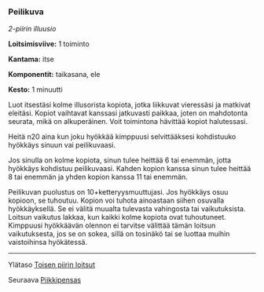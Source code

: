 ### Peilikuva

*2-piirin illuusio*

**Loitsimisviive:** 1 toiminto

**Kantama:** itse

**Komponentit:** taikasana, ele

**Kesto:** 1 minuutti

Luot itsestäsi kolme illusorista kopiota, jotka liikkuvat vieressäsi ja matkivat eleitäsi. Kopiot vaihtavat kanssasi jatkuvasti paikkaa, joten on mahdotonta seurata, mikä on alkuperäinen. Voit toimintona hävittää kopiot halutessasi.

Heitä n20 aina kun joku hyökkää kimppuusi selvittääksesi kohdistuuko hyökkäys sinuun vai peilikuvaasi. 

Jos sinulla on kolme kopiota, sinun tulee heittää 6 tai enemmän, jotta hyökkäys kohdistuu peilikuvaasi. Kahden kopion kanssa sinun tulee heittää 8 tai enemmän ja yhden kopion kanssa 11 tai enemmän.

Peilikuvan puolustus on 10+ketteryysmuuttujasi. Jos hyökkäys osuu kopioon, se tuhoutuu. Kopion voi tuhota ainoastaan siihen osuvalla hyökkäyksellä. Se ei välitä muualta tulevasta vahingosta tai vaikutuksista. Loitsun vaikutus lakkaa, kun kaikki kolme kopiota ovat tuhoutuneet. Kimppuusi hyökkäävän olennon ei tarvitse välittää tämän loitsun vaikutuksesta, jos se on sokea, sillä on tosinäkö tai se luottaa muihin vaistoihinsa hyökätessä.	

----

Ylätaso [Toisen piirin loitsut](2_piirin_loitsut.md)

Seuraava [Piikkipensas](Piikkipensas.md)
